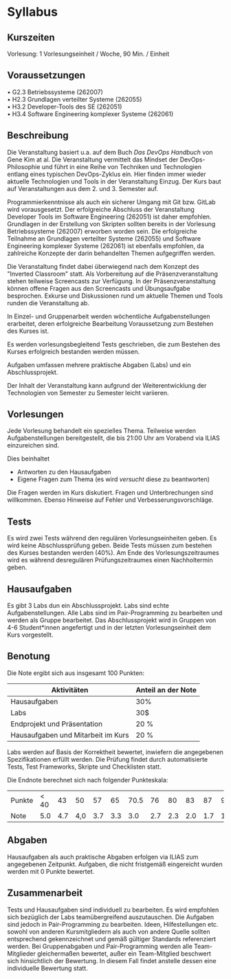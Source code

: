# Syllabus

## Kurszeiten

Vorlesung: 1 Vorlesungseinheit / Woche, 90 Min. / Einheit

## Voraussetzungen 

• G2.3 Betriebssysteme (262007)  
• H2.3 Grundlagen verteilter Systeme (262055)  
• H3.2 Developer-Tools des SE (262051)  
• H3.4 Software Engineering komplexer Systeme (262061)  

## Beschreibung 

Die Veranstaltung basiert u.a. auf dem Buch *Das DevOps Handbuch* von Gene Kim at al. Die Veranstaltung vermittelt das Mindset der DevOps-Philosophie und führt in eine Reihe von Techniken und Technologien entlang eines typischen DevOps-Zyklus ein. Hier finden immer wieder aktuelle Technologien und Tools in der Veranstaltung Einzug. Der Kurs baut auf Veranstaltungen aus dem 2. und 3. Semester auf.  

Programmierkenntnisse als auch ein sicherer Umgang mit Git bzw. GitLab wird vorausgesetzt. Der erfolgreiche Abschluss der Veranstaltung Developer Tools im Software Engineering (262051) ist daher empfohlen. Grundlagen in der Erstellung von Skripten sollten bereits in der Vorlesung Betriebssysteme (262007) erworben worden sein. Die erfolgreiche Teilnahme an Grundlagen verteilter Systeme (262055) und Software Engineering komplexer Systeme (262061) ist ebenfalls empfohlen, da zahlreiche Konzepte der darin behandelten Themen aufgegriffen werden. 

Die Veranstaltung findet dabei überwiegend nach dem Konzept des "Inverted Classroom" statt. Als Vorbereitung auf die Präsenzveranstaltung stehen teilweise Screencasts zur Verfügung. In der Präsenzveranstaltung können offene Fragen aus den Screencasts und Übungsaufgabe besprochen. Exkurse und Diskussionen rund um aktuelle Themen und Tools runden die Veranstaltung ab.

In Einzel- und Gruppenarbeit werden wöchentliche Aufgabenstellungen erarbeitet, deren erfolgreiche Bearbeitung Voraussetzung zum Bestehen des Kurses ist. 

Es werden vorlesungsbegleitend Tests geschrieben, die zum Bestehen des Kurses erfolgreich bestanden werden müssen.

Aufgaben umfassen mehrere praktische Abgaben (Labs) und ein Abschlussprojekt.

Der Inhalt der Veranstaltung kann aufgrund der Weiterentwicklung der Technologien von Semester zu Semester leicht variieren.

## Vorlesungen 

Jede Vorlesung behandelt ein spezielles Thema. Teilweise werden Aufgabenstellungen bereitgestellt, die bis 21:00 Uhr am Vorabend via ILIAS einzureichen sind.

Dies beinhaltet 

* Antworten zu den Hausaufgaben 
* Eigene Fragen zum Thema (es wird *versucht* diese zu beantworten)

Die Fragen werden im Kurs diskutiert. Fragen und Unterbrechungen sind willkommen. Ebenso Hinweise auf Fehler und Verbesserungsvorschläge. 

## Tests

Es wird zwei Tests während den regulären Vorlesungseinheiten geben. Es wird keine Abschlussprüfung geben. Beide Tests müssen zum bestehen des Kurses bestanden werden (40%). Am Ende des Vorlesungszeitraumes wird es während desregulären Prüfungszeitraumes einen Nachholtermin geben.

## Hausaufgaben

Es gibt 3 Labs dun ein Abschlussprojekt. Labs sind echte Aufgabenstellungen. Alle Labs sind im Pair-Programming zu bearbeiten und werden als Gruppe bearbeitet. Das Abschlussprojekt wird in Gruppen von 4-6 Student*innen angefertigt und in der letzten Vorlesungseinheit dem Kurs vorgestellt.

## Benotung

Die Note ergibt sich aus insgesamt 100 Punkten: 

| Aktivitäten | Anteil an der Note |
| --- | --- | 
| Hausaufgaben | 30% |
| Labs | 30$ |
| Endprojekt und Präsentation | 20 % |
| Hausaufgaben und Mitarbeit im Kurs | 20 % | 

Labs werden auf Basis der Korrektheit bewertet, inwiefern die angegebenen Spezifikationen erfüllt werden. Die Prüfung findet durch automatisierte Tests, Test Frameworks, Skripte und Checklisten statt. 

Die Endnote berechnet sich nach folgender Punkteskala:

||||||||||||||
|-|-|-|-|-|-|-|-|-|-|-|-|-| 
| Punkte | < 40 | 43 | 50 | 57 | 65 |  70.5 |76 | 80 |83 | 87 | 90 | > 94 |
|Note | 5.0 | 4.7 | 4,0 | 3.7 | 3.3 | 3.0 |2.7 | 2.3 | 2.0 | 1.7 | 1.3 | 1.0 |

## Abgaben

Hausaufgaben als auch praktische Abgaben erfolgen via ILIAS zum angegebenen Zeitpunkt. Aufgaben, die nicht fristgemäß eingereicht wurden werden mit 0 Punkte bewertet. 

## Zusammenarbeit

Tests und Hausaufgaben sind individuell zu bearbeiten. Es wird empfohlen sich bezüglich der Labs teamübergreifend auszutauschen. Die Aufgaben sind jedoch in Pair-Programming zu bearbeiten. Ideen, Hilfestellungen etc. sowohl von anderen Kursmitgliedern als auch von andere Quelle sollten entsprechend gekennzeichnet und gemäß gültiger Standards referenziert werden. Bei Gruppenabgaben und Pair-Programming werden alle Team-Mitglieder gleichermaßen bewertet, außer ein Team-Mitglied beschwert sich hinsichtlich der Bewertung. In diesem Fall findet anstelle dessen eine individuelle Bewertung statt.



